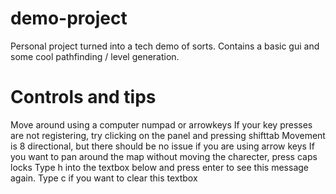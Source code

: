 # demo-project
Personal project turned into a tech demo of sorts. Contains a basic gui and some cool pathfinding / level generation.



# Controls and tips <br>
Move around using a computer numpad or arrowkeys
If your key presses are not registering, try clicking on the panel and pressing shifttab
Movement is 8 directional, but there should be no issue if you are using arrow keys
If you want to pan around the map without moving the charecter, press caps locks 
Type h into the textbox below and press enter to see this message again. Type c if you want to clear this textbox
